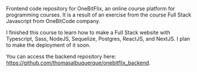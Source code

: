 Frontend code repository for OneBitFlix, an online course platform for programming courses. It is a result of an exercise from the course Full Stack Javascript from OneBitCode company.

I finished this course to learn how to make a Full Stack website with Typescript, Sass, NodeJS, Sequelize, Postgres, ReactJS, and NextJS. I plan to make the deployment of it soon.

You can access the backend repository here: https://github.com/thomasalbuquerque/onebitflix_backend.
